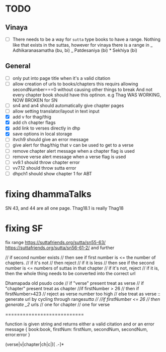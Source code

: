 # TODO

## Vinaya

- [ ] There needs to be a way for `sutta` type books to have a range. Nothing like that exists in the suttas, however for vinaya there is a range in
      _ Adhikaranasamatha (bu, bi)
      _ Patdesaniya (bi) \* Sekhiya (bi)

## General

- [ ] only put into page title when it's a valid citation
- [ ] allow creation of urls to books/chapters
      this requirs allowing secondNumber===0 without causing other things to break
      And not every chapter book should have this optinon. e.g Thag
      WAS WORKING, NOW BROKEN for SN
- [ ] sn4 and an4 should automatically give chapter pages
- [ ] allow setting translator/layout in text input
- [x] add v for thag/thig
- [x] add ch chapter flags
- [x] add link to verses directly in dhp
- [x] save options in local storage
- [ ] itvch9 should give an error message
- [ ] give alert for thag/thig that v can be used to get to a verse
- [ ] remove chapter alert message when a chapter flag is used
- [ ] remove verse alert message when a verse flag is used
- [ ] vv9.1 should throw chapter error
- [ ] vv7.12 should throw sutta error
- [ ] dhpch1 should show chapter 1 for ABT

# fixing dhammaTalks

SN 43, and 44 are all one page.
Thag18.1 is really Thag18

# fixing SF

fix range
https://suttafriends.org/sutta/sn55-63/
https://suttafriends.org/sutta/sn56-61-2/ and further

// if second number exists
// then see if first number is <= the number of chapters.
// if it's not
// then reject
// if it is less
// then see if the second number is <= numbers of suttas in that chapter
// if it's not, reject
// if it is, then the whole thing needs to be converted into the correct url

Dhamapada old psudo code
// if "verse" present treat as verse
// if "chapter" present treat as chapter
//if firstNumber > 26
// then if firstNumber>423
// reject as verse number too high
// else treat as verse :: generate url by cycling through range*sutta
//
//if firstNumber <= 26
// then generate \_2* urls
// one for chapter
// one for verse

===========================

function is given string and returns either a valid citation and or an error message
{
book:book,
firstNum: firstNum,
secondNum, secondNum,
error:error
}

(verse|v|chapter|ch|c|)[ .-]\*
